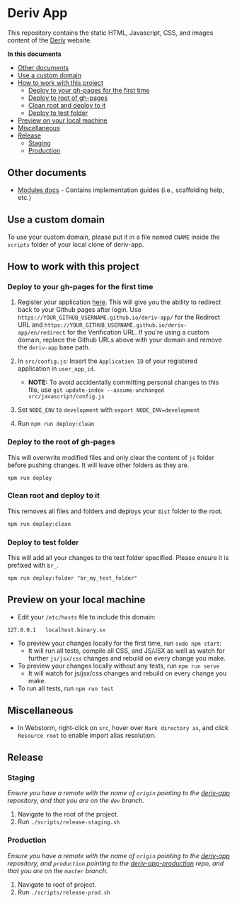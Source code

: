 # Deriv App

This repository contains the static HTML, Javascript, CSS, and images content of the [Deriv](http://app.deriv.com) website.

**In this documents**

-   [Other documents](#other-documents)
-   [Use a custom domain](#use-a-custom-domain)
-   [How to work with this project](#how-to-work-with-this-project)
    -   [Deploy to your gh-pages for the first time](#deploy-to-your-gh-pages-for-the-first-time)
    -   [Deploy to root of gh-pages](#deploy-to-root-of-gh-pages)
    -   [Clean root and deploy to it](#clean-root-and-deploy-to-it)
    -   [Deploy to test folder](#deploy-to-test-folder)
-   [Preview on your local machine](#preview-on-your-local-machine)
-   [Miscellaneous](#miscellaneous)
-   [Release](#release)
    -   [Staging](#staging)
    -   [Production](#production)

## Other documents

-   [Modules docs](docs/Modules/README.md) - Contains implementation guides (i.e., scaffolding help, etc.)

## Use a custom domain

To use your custom domain, please put it in a file named `CNAME` inside the `scripts` folder of your local clone of deriv-app.

## How to work with this project

### Deploy to your gh-pages for the first time

1.  Register your application [here](https://developers.binary.com/applications/). This will give you the ability to redirect back to your Github pages after login. Use `https://YOUR_GITHUB_USERNAME.github.io/deriv-app/` for the Redirect URL and `https://YOUR_GITHUB_USERNAME.github.io/deriv-app/en/redirect` for the Verification URL. If you're using a custom domain, replace the Github URLs above with your domain and remove the `deriv-app` base path.

2.  In `src/config.js`: Insert the `Application ID` of your registered application in `user_app_id`.

    -   **NOTE:** To avoid accidentally committing personal changes to this file, use `git update-index --assume-unchanged src/javascript/config.js`

3.  Set `NODE_ENV` to `development` with `export NODE_ENV=development`

4.  Run `npm run deploy:clean`

### Deploy to the root of gh-pages

This will overwrite modified files and only clear the content of `js` folder before pushing changes. It will leave other folders as they are.

```
npm run deploy
```

### Clean root and deploy to it

This removes all files and folders and deploys your `dist` folder to the root.

```sh
npm run deploy:clean
```

### Deploy to test folder

This will add all your changes to the test folder specified.
Please ensure it is prefixed with `br_`.

```
npm run deploy:folder "br_my_test_folder"
```

## Preview on your local machine

-   Edit your `/etc/hosts` file to include this domain:

```
127.0.0.1   localhost.binary.sx
```

-   To preview your changes locally for the first time, run `sudo npm start`:
    -   It will run all tests, compile all CSS, and JS/JSX as well as watch for further `js/jsx/css` changes and rebuild on every change you make.
-   To preview your changes locally without any tests, run `npm run serve`
    -   It will watch for js/jsx/css changes and rebuild on every change you make.
-   To run all tests, run `npm run test`

## Miscellaneous

-   In Webstorm, right-click on `src`, hover over `Mark directory as`, and click `Resource root` to enable import alias resolution.

## Release

### Staging

_Ensure you have a remote with the name of `origin` pointing to the [deriv-app](https://github.com/binary-com/deriv-app) repository, and that you are on the `dev` branch._

1. Navigate to the root of the project.
2. Run `./scripts/release-staging.sh`

### Production

_Ensure you have a remote with the name of `origin` pointing to the [deriv-app](https://github.com/binary-com/deriv-app) repository, and `production` pointing to the [deriv-app-production](https://github.com/binary-com/deriv-app-production) repo, and that you are on the `master` branch._

1. Navigate to root of project.
2. Run `./scripts/release-prod.sh`
